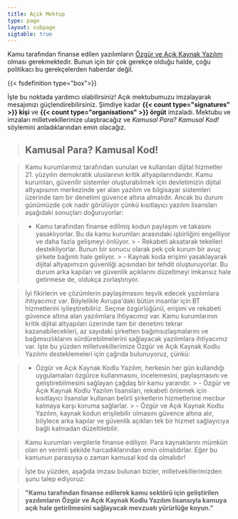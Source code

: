 ```yaml
---
title: Açık Mektup
type: page
layout: subpage
sigtable: true
---
```


Kamu tarafından finanse edilen yazılımların [Özgür ve Açık Kaynak
Yazılım][fs] olması gerekmektedir. Bunun için bir çok gerekçe olduğu
halde, çoğu politikacı bu gerekçelerden haberdar değil.

{{< fsdefinition type="box">}}

İşte bu noktada yardımcı olabilirsiniz! Açık mektubumuzu imzalayarak
mesajımızı güçlendirebilirsiniz. Şimdiye kadar **{{< count
type="signatures" >}} kişi** ve **{{< count type="organisations" >}}
örgüt** imzaladı. Mektubu ve imzaları milletvekillerinize
ulaştıracağız ve _Kamusal Para? Kamusal Kod!_ söylemini
anladıklarından emin olacağız.

> ## Kamusal Para? Kamusal Kod!

> Kamu kurumlarımız tarafından sunulan ve kullanılan dijital hizmetler
21\. yüzyılın demokratik uluslarının kritik altyapılarındandır. Kamu
kurumları, güvenilir sistemler oluşturabilmek için devletimizin
dijital altyapısının merkezinde yer alan yazılım ve bilgisayar
sistemleri üzerinde tam bir denetimi güvence altına almalıdır. Ancak
bu durum günümüzde çok nadir görülüyor çünkü kısıtlayıcı yazılım
lisansları aşağıdaki sonuçları doğuruyorlar:

> - Kamu tarafından finanse edilmiş kodun paylaşım ve takasını
yasaklıyorlar. Bu da kamu kurumları arasındaki işbirliğini engelliyor
ve daha fazla gelişmeyi önlüyor. > - Rekabeti aksatarak tekelleri
destekliyorlar. Bunun bir sonucu olarak pek çok kurum bir avuç şirkete
bağımlı hale geliyor. > - Kaynak koda erişimi yasaklayarak dijital
altyapımızın güvenliği açısından bir tehdit oluşturuyorlar. Bu durum
arka kapıları ve güvenlik açıklarını düzeltmeyi imkansız hale
getirmese de, oldukça zorlaştırıyor.

> İyi fikirlerin ve çözümlerin paylaşılmasını teşvik edecek
yazılımlara ihtiyacımız var. Böylelikle Avrupa'daki bütün insanlar
için BT hizmetlerini iyileştirebiliriz. Seçme özgürlüğünü, erişimi ve
rekabeti güvence altına alan yazılımlara ihtiyacımız var. Kamu
kurumlarının kritik dijital altyapıları üzerinde tam bir denetimi
tekrar kazanabilecekleri, az sayıdaki şirketten bağımsızlaşmalarını ve
bağımsızlıklarını sürdürebilmelerini sağlayacak yazılımlara
ihtiyacımız var. İşte bu yüzden milletvekillerimize Özgür ve Açık
Kaynak Kodlu Yazılımı desteklemeleri için çağrıda bulunuyoruz, çünkü:

> - Özgür ve Açık Kaynak Kodlu Yazılım, herkesin her gün kullandığı
uygulamaları özgürce kullanmasını, incelemesini, paylaşmasını ve
geliştirebilmesini sağlayan çağdaş bir kamu yararıdır. > - Özgür ve
Açık Kaynak Kodlu Yazılım lisansları, rekabeti önlemek için
kısıtlayıcı lisanslar kullanan belirli şirketlerin hizmetlerine mecbur
kalmaya karşı koruma sağlarlar. > - Özgür ve Açık Kaynak Kodlu
Yazılım, kaynak kodun erişilebilir olmasını güvence altına alır,
böylece arka kapılar ve güvenlik açıkları tek bir hizmet sağlayıcıya
bağlı kalmadan düzeltilebilir.

> Kamu kurumları vergilerle finanse ediliyor. Para kaynaklarını mümkün
olan en verimli şekilde harcadıklarından emin olmalıdırlar. Eğer bu
kamunun parasıysa o zaman kamusal kod da olmalıdır!

> İşte bu yüzden, aşağıda imzası bulunan bizler, milletvekillerimizden
şunu talep ediyoruz:

> **"Kamu tarafından finanse edilerek kamu sektörü için geliştirilen
yazılımların Özgür ve Açık Kaynak Kodlu Yazılım lisansıyla kamuya açık
hale getirilmesini sağlayacak mevzuatı yürürlüğe koyun."**

[fs]: https://fsfe.org/freesoftware/basics/summary.html "Özgür Yazılım
herkese yazılımı kullanma, inceleme, paylaşma ve geliştirme hakkını
sağlar. Bu hak ifade, basın ve mahremiyet özgürlüğü gibi diğer temel
hakları desteklemeye yardımcı olur."
